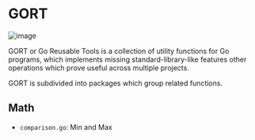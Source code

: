 # GORT
![image](https://user-images.githubusercontent.com/8960671/210194355-9aa775e8-e1b6-467a-8d48-e95bc5e71e89.png)

GORT or Go Reusable Tools is a collection of utility functions for Go programs, which implements missing standard-library-like features other operations which prove useful across multiple projects.

GORT is subdivided into packages which group related functions.

## Math
- `comparison.go`: Min and Max
